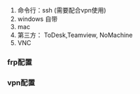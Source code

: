 1. 命令行：ssh (需要配合vpn使用) 
2. windows 自带
3. mac
4. 第三方： ToDesk,Teamview, NoMachine
5. VNC
### frp配置

### vpn配置